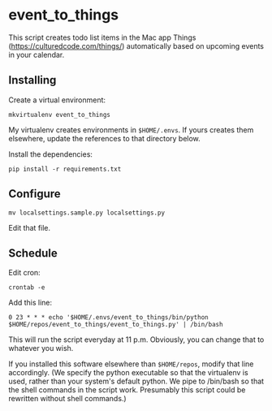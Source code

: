 # event_to_things

This script creates todo list items in the Mac app Things
(<https://culturedcode.com/things/>) automatically based on upcoming events in
your calendar.

## Installing

Create a virtual environment:

    mkvirtualenv event_to_things

My virtualenv creates environments in `$HOME/.envs`. If yours creates them
elsewhere, update the references to that directory below.

Install the dependencies:

    pip install -r requirements.txt

## Configure

    mv localsettings.sample.py localsettings.py

Edit that file.

## Schedule

Edit cron:

    crontab -e

Add this line:

    0 23 * * * echo '$HOME/.envs/event_to_things/bin/python $HOME/repos/event_to_things/event_to_things.py' | /bin/bash

This will run the script everyday at 11 p.m. Obviously, you can change that to
whatever you wish.

If you installed this software elsewhere than `$HOME/repos`, modify that
line accordingly. (We specify the python executable so that the virtualenv is
used, rather than your system's default python. We pipe to /bin/bash so
that the shell commands in the script work. Presumably this script could be
rewritten without shell commands.)
